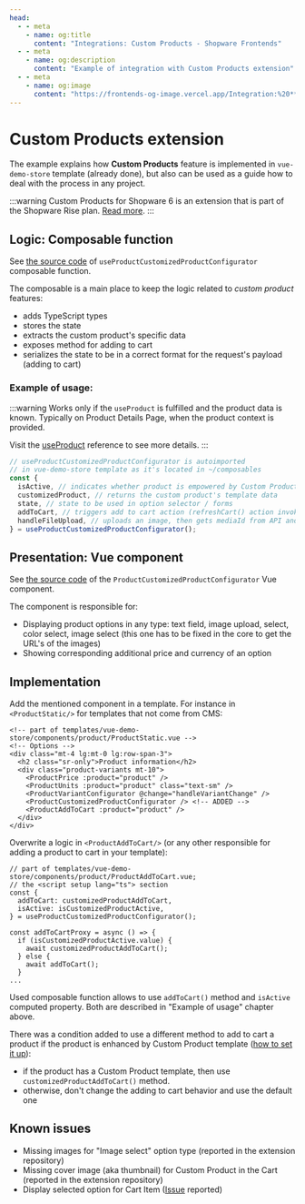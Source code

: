 ```yaml
---
head:
  - - meta
    - name: og:title
      content: "Integrations: Custom Products - Shopware Frontends"
  - - meta
    - name: og:description
      content: "Example of integration with Custom Products extension"
  - - meta
    - name: og:image
      content: "https://frontends-og-image.vercel.app/Integration:%20**Custom%20Products**?fontSize=100px"
---
```


# Custom Products extension

The example explains how **Custom Products** feature is implemented in `vue-demo-store` template (already done), but also can be used as a guide how to deal with the process in any project.

:::warning Custom Products for Shopware 6 is an extension that is part of the Shopware Rise plan.
[Read more](https://docs.shopware.com/en/shopware-6-en/extensions/customproducts).
:::

## Logic: Composable function

See [the source code](https://github.com/shopware/frontends/blob/main/examples/commercial-customized-products/src/composables/useProductCustomizedProductConfigurator.ts) of `useProductCustomizedProductConfigurator` composable function.

The composable is a main place to keep the logic related to _custom product_ features:

- adds TypeScript types
- stores the state
- extracts the custom product's specific data
- exposes method for adding to cart
- serializes the state to be in a correct format for the request's payload (adding to cart)

### Example of usage:

:::warning
Works only if the `useProduct` is fulfilled and the product data is known. Typically on Product Details Page, when the product context is provided.

Visit the [useProduct](../../packages/composables/useProduct) reference to see more details.
:::

```ts
// useProductCustomizedProductConfigurator is autoimported
// in vue-demo-store template as it's located in ~/composables
const {
  isActive, // indicates whether product is empowered by Custom Products extension and active
  customizedProduct, // returns the custom product's template data
  state, // state to be used in option selector / forms
  addToCart, // triggers add to cart action (refreshCart() action invoked afterwards)
  handleFileUpload, // uploads an image, then gets mediaId from API and assigns it to the state
} = useProductCustomizedProductConfigurator();
```

## Presentation: Vue component

See [the source code](https://github.com/shopware/frontends/blob/main/examples/commercial-customized-products/src/components/ProductCustomizedProductConfigurator.vue) of the `ProductCustomizedProductConfigurator` Vue component.

The component is responsible for:

- Displaying product options in any type: text field, image upload, select, color select, image select (this one has to be fixed in the core to get the URL's of the images)
- Showing corresponding additional price and currency of an option

## Implementation

Add the mentioned component in a template. For instance in `<ProductStatic/>` for templates that not come from CMS:

```html{9}
<!-- part of templates/vue-demo-store/components/product/ProductStatic.vue -->
<!-- Options -->
<div class="mt-4 lg:mt-0 lg:row-span-3">
  <h2 class="sr-only">Product information</h2>
  <div class="product-variants mt-10">
    <ProductPrice :product="product" />
    <ProductUnits :product="product" class="text-sm" />
    <ProductVariantConfigurator @change="handleVariantChange" />
    <ProductCustomizedProductConfigurator /> <!-- ADDED -->
    <ProductAddToCart :product="product" />
  </div>
</div>
```

Overwrite a logic in `<ProductAddToCart/>` (or any other responsible for adding a product to cart in your template):

```ts{3-6,9-10}
// part of templates/vue-demo-store/components/product/ProductAddToCart.vue;
// the <script setup lang="ts"> section
const {
  addToCart: customizedProductAddToCart,
  isActive: isCustomizedProductActive,
} = useProductCustomizedProductConfigurator();

const addToCartProxy = async () => {
  if (isCustomizedProductActive.value) {
    await customizedProductAddToCart();
  } else {
    await addToCart();
  }
...
```

Used composable function allows to use `addToCart()` method and `isActive` computed property. Both are described in "Example of usage" chapter above.

There was a condition added to use a different method to add to cart a product if the product is enhanced by Custom Product template ([how to set it up](https://docs.shopware.com/en/shopware-6-en/extensions/customproducts)):

- if the product has a Custom Product template, then use `customizedProductAddToCart()` method.
- otherwise, don't change the adding to cart behavior and use the default one

## Known issues

- Missing images for "Image select" option type (reported in the extension repository)
- Missing cover image (aka thumbnail) for Custom Product in the Cart (reported in the extension repository)
- Display selected option for Cart Item ([Issue](https://github.com/shopware/frontends/issues/456) reported)
